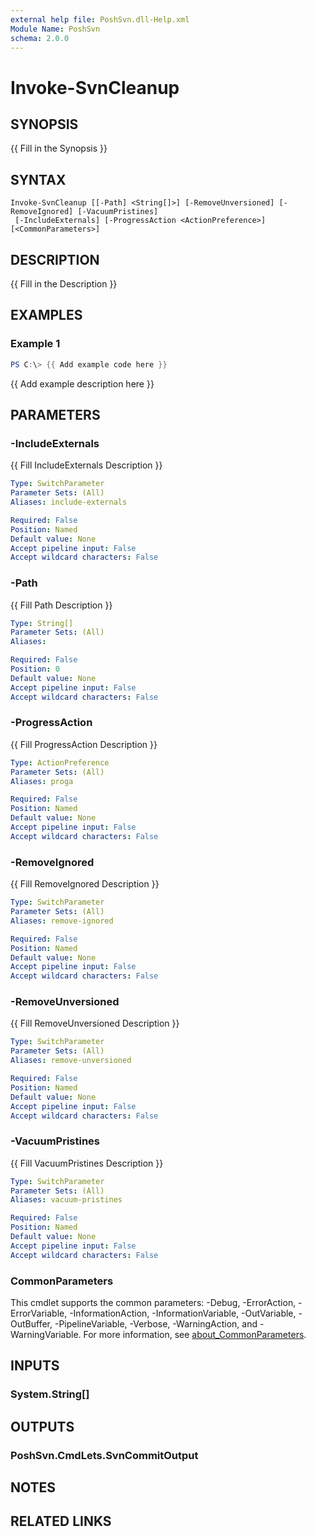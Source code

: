 ```yaml
---
external help file: PoshSvn.dll-Help.xml
Module Name: PoshSvn
schema: 2.0.0
---
```


# Invoke-SvnCleanup

## SYNOPSIS
{{ Fill in the Synopsis }}

## SYNTAX

```
Invoke-SvnCleanup [[-Path] <String[]>] [-RemoveUnversioned] [-RemoveIgnored] [-VacuumPristines]
 [-IncludeExternals] [-ProgressAction <ActionPreference>] [<CommonParameters>]
```

## DESCRIPTION
{{ Fill in the Description }}

## EXAMPLES

### Example 1
```powershell
PS C:\> {{ Add example code here }}
```

{{ Add example description here }}

## PARAMETERS

### -IncludeExternals
{{ Fill IncludeExternals Description }}

```yaml
Type: SwitchParameter
Parameter Sets: (All)
Aliases: include-externals

Required: False
Position: Named
Default value: None
Accept pipeline input: False
Accept wildcard characters: False
```

### -Path
{{ Fill Path Description }}

```yaml
Type: String[]
Parameter Sets: (All)
Aliases:

Required: False
Position: 0
Default value: None
Accept pipeline input: False
Accept wildcard characters: False
```

### -ProgressAction
{{ Fill ProgressAction Description }}

```yaml
Type: ActionPreference
Parameter Sets: (All)
Aliases: proga

Required: False
Position: Named
Default value: None
Accept pipeline input: False
Accept wildcard characters: False
```

### -RemoveIgnored
{{ Fill RemoveIgnored Description }}

```yaml
Type: SwitchParameter
Parameter Sets: (All)
Aliases: remove-ignored

Required: False
Position: Named
Default value: None
Accept pipeline input: False
Accept wildcard characters: False
```

### -RemoveUnversioned
{{ Fill RemoveUnversioned Description }}

```yaml
Type: SwitchParameter
Parameter Sets: (All)
Aliases: remove-unversioned

Required: False
Position: Named
Default value: None
Accept pipeline input: False
Accept wildcard characters: False
```

### -VacuumPristines
{{ Fill VacuumPristines Description }}

```yaml
Type: SwitchParameter
Parameter Sets: (All)
Aliases: vacuum-pristines

Required: False
Position: Named
Default value: None
Accept pipeline input: False
Accept wildcard characters: False
```

### CommonParameters
This cmdlet supports the common parameters: -Debug, -ErrorAction, -ErrorVariable, -InformationAction, -InformationVariable, -OutVariable, -OutBuffer, -PipelineVariable, -Verbose, -WarningAction, and -WarningVariable. For more information, see [about_CommonParameters](http://go.microsoft.com/fwlink/?LinkID=113216).

## INPUTS

### System.String[]

## OUTPUTS

### PoshSvn.CmdLets.SvnCommitOutput

## NOTES

## RELATED LINKS
